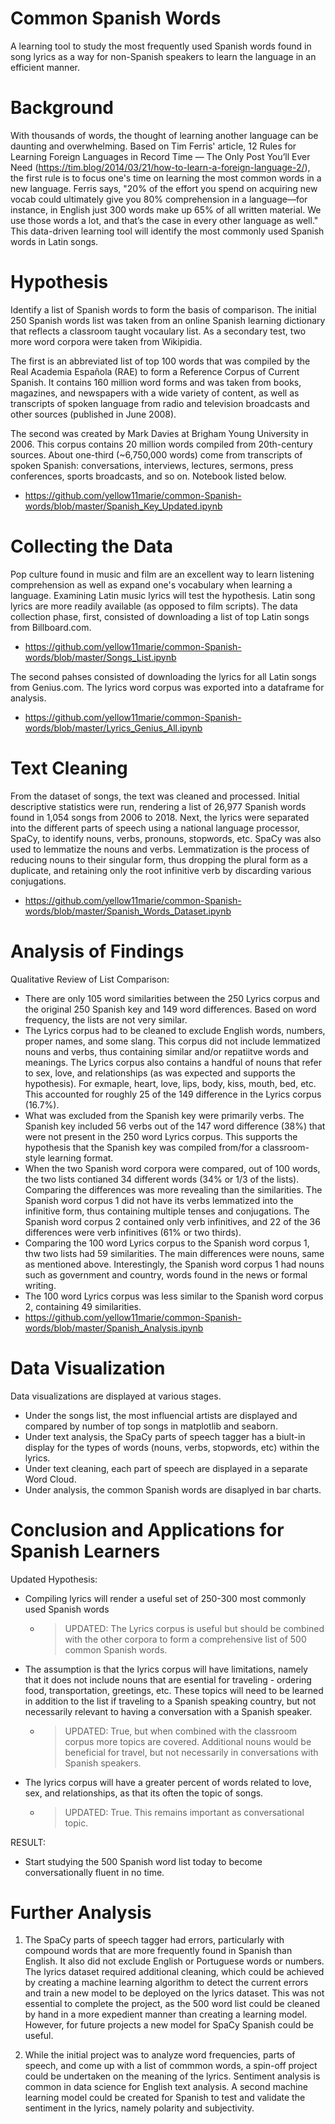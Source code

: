 # Common Spanish Words
A learning tool to study the most frequently used Spanish words found in song lyrics as a way for non-Spanish speakers to learn the language in an efficient manner.

# Background
With thousands of words, the thought of learning another language can be daunting and overwhelming. Based on Tim Ferris' article, 12 Rules for Learning Foreign Languages in Record Time — The Only Post You’ll Ever Need (https://tim.blog/2014/03/21/how-to-learn-a-foreign-language-2/), the first rule is to focus one's time on learning the most common words in a new language. Ferris says, "20% of the effort you spend on acquiring new vocab could ultimately give you 80% comprehension in a language—for instance, in English just 300 words make up 65% of all written material. We use those words a lot, and that’s the case in every other language as well." This data-driven learning tool will identify the most commonly used Spanish words in Latin songs.

# Hypothesis 
Identify a list of Spanish words to form the basis of comparison. The initial 250 Spanish words list was taken from an online Spanish learning dictionary that reflects a classroom taught vocaulary list. As a secondary test, two more word corpora were taken from Wikipidia. 

The first is an abbreviated list of top 100 words that was compiled by the Real Academia Española (RAE) to form a  Reference Corpus of Current Spanish. It contains 160 million word forms and was taken from books, magazines, and newspapers with a wide variety of content, as well as transcripts of spoken language from radio and television broadcasts and other sources (published in June 2008). 

The second was created by Mark Davies at Brigham Young University in 2006. This corpus contains 20 million words compiled from 20th-century sources. About one-third (~6,750,000 words) come from transcripts of spoken Spanish: conversations, interviews, lectures, sermons, press conferences, sports broadcasts, and so on. Notebook listed below.
- https://github.com/yellow11marie/common-Spanish-words/blob/master/Spanish_Key_Updated.ipynb

# Collecting the Data 
Pop culture found in music and film are an excellent way to learn listening comprehension as well as expand one's vocabulary when learning a language. Examining Latin music lyrics will test the hypothesis. Latin song lyrics are more readily available (as opposed to film scripts). The data collection phase, first, consisted of downloading a list of top Latin songs from Billboard.com. 
- https://github.com/yellow11marie/common-Spanish-words/blob/master/Songs_List.ipynb

The second pahses consisted of downloading the lyrics for all Latin songs from Genius.com. The lyrics word corpus was exported into a dataframe for analysis. 
- https://github.com/yellow11marie/common-Spanish-words/blob/master/Lyrics_Genius_All.ipynb

# Text Cleaning 
From the dataset of songs, the text was cleaned and processed. Initial descriptive statistics were run, rendering a list of 26,977 Spanish words found in 1,054 songs from 2006 to 2018. Next, the lyrics were separated into the different parts of speech using a national language processor, SpaCy, to identify nouns, verbs, pronouns, stopwords, etc. SpaCy was also used to lemmatize the nouns and verbs. Lemmatization is the process of reducing nouns to their singular form, thus dropping the plural form as a duplicate, and retaining only the root infinitive verb by discarding various conjugations.

- https://github.com/yellow11marie/common-Spanish-words/blob/master/Spanish_Words_Dataset.ipynb 

# Analysis of Findings
Qualitative Review of List Comparison:
   - There are only 105 word similarities between the 250 Lyrics corpus and the original 250 Spanish key and 149 word differences. Based on word frequency, the lists are not very similar. 
   - The Lyrics corpus had to be cleaned to exclude English words, numbers, proper names, and some slang. This corpus did not include lemmatized nouns and verbs, thus containing similar and/or repatiitve words and meanings. The Lyrics corpus also contains a handful of nouns that refer to sex, love, and relationships (as was expected and supports the hypothesis). For exmaple, heart, love, lips, body, kiss, mouth, bed, etc. This accounted for roughly 25 of the 149 difference in the Lyrics corpus (16.7%).
   - What was excluded from the Spanish key were primarily verbs. The Spanish key included 56 verbs out of the 147 word difference (38%) that were not present in the 250 word Lyrics corpus. This supports the hypothesis that the Spanish key was compiled from/for a classroom-style learning format. 
   - When the two Spanish word corpora were compared, out of 100 words, the two lists contianed 34 different words (34% or 1/3 of the lists). Comparing the differences was more revealing than the similarities. The Spanish word corpus 1 did not have its verbs lemmatized into the infinitive form, thus containing multiple tenses and conjugations. The Spanish word corpus 2 contained only verb infinitives, and 22 of the 36 differences were verb infinitives (61% or two thirds). 
   - Comparing the 100 word Lyrics corpus to the Spanish word corpus 1, thw two lists had 59 similarities. The main differences were nouns, same as mentioned above. Interestingly, the Spanish word corpus 1 had nouns such as government and country, words found in the news or formal writing. 
   - The 100 word Lyrics corpus was less similar to the Spanish word corpus 2, containing 49 similarities. 
- https://github.com/yellow11marie/common-Spanish-words/blob/master/Spanish_Analysis.ipynb

# Data Visualization
Data visualizations are displayed at various stages. 
- Under the songs list, the most influencial artists are displayed and compared by number of top songs in matplotlib and seaborn.
- Under text analysis, the SpaCy parts of speech tagger has a biult-in display for the types of words (nouns, verbs, stopwords, etc) within the lyrics. 
- Under text cleaning, each part of speech are displayed in a separate Word Cloud.
- Under analysis, the common Spanish words are disaplyed in bar charts. 

# Conclusion and Applications for Spanish Learners
Updated Hypothesis:
- Compiling lyrics will render a useful set of 250-300 most commonly used Spanish words 
    - >UPDATED: The Lyrics corpus is useful but should be combined with the other corpora to form a comprehensive list of 500 common Spanish words. 
- The assumption is that the lyrics corpus will have limitations, namely that it does not include nouns that are esential for traveling - ordering food, transportation, greetings, etc. These topics will need to be learned in addition to the list if traveling to a Spanish speaking country, but not necessarily relevant to having a conversation with a Spanish speaker. 
    - >UPDATED: True, but when combined with the classroom corpus more topics are covered. Additional nouns would be beneficial for travel, but not necessarily in conversations with Spanish speakers.
- The lyrics corpus will have a greater percent of words related to love, sex, and relationships, as that its often the topic of songs. 
    - >UPDATED: True. This remains important as conversational topic. 
    
RESULT:
- Start studying the 500 Spanish word list today to become conversationally fluent in no time.

# Further Analysis
1. The SpaCy parts of speech tagger had errors, particularly with compound words that are more frequently found in Spanish than English. It also did not exclude English or Portuguese words or numbers. The lyrics dataset required additional cleaning, which could be achieved by creating a machine learning algorithm to detect the current errors and train a new model to be deployed on the lyrics dataset. This was not essential to complete the project, as the 500 word list could be cleaned by hand in a more expedient manner than creating a learning model. However, for future projects a new model for SpaCy Spanish could be useful.

2. While the initial project was to analyze word frequencies, parts of speech, and come up with a list of commmon words, a spin-off project could be undertaken on the meaning of the lyrics. Sentiment analysis is common in data science for English text analysis. A second machine learning model could be created for Spanish to test and validate the sentiment in the lyrics, namely polarity and subjectivity. 

